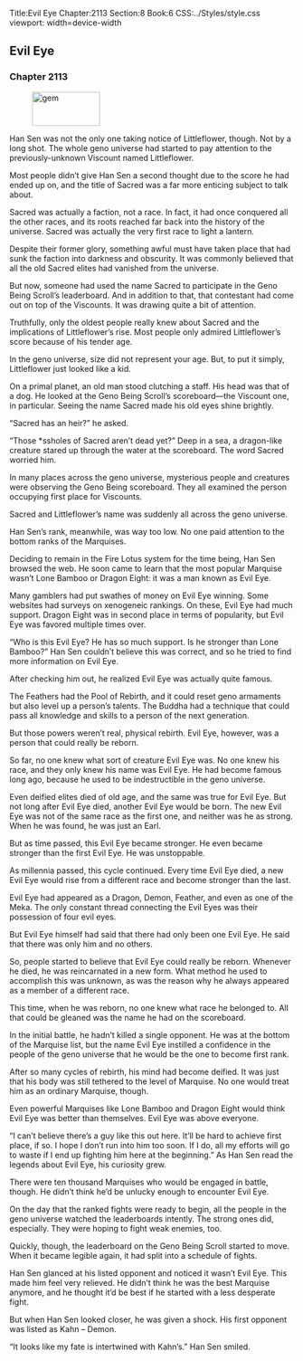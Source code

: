 Title:Evil Eye 
Chapter:2113 
Section:8 
Book:6 
CSS:../Styles/style.css 
viewport: width=device-width
  
## Evil Eye
### Chapter 2113
  
<figure>
	<img src="../Images/gem.gif" alt="gem" id="gem" width="120" height="60" />
</figure>
  

  
Han Sen was not the only one taking notice of Littleflower, though. Not by a long shot. The whole geno universe had started to pay attention to the previously-unknown Viscount named Littleflower.

Most people didn’t give Han Sen a second thought due to the score he had ended up on, and the title of Sacred was a far more enticing subject to talk about.

Sacred was actually a faction, not a race. In fact, it had once conquered all the other races, and its roots reached far back into the history of the universe. Sacred was actually the very first race to light a lantern.

Despite their former glory, something awful must have taken place that had sunk the faction into darkness and obscurity. It was commonly believed that all the old Sacred elites had vanished from the universe.

But now, someone had used the name Sacred to participate in the Geno Being Scroll’s leaderboard. And in addition to that, that contestant had come out on top of the Viscounts. It was drawing quite a bit of attention.

Truthfully, only the oldest people really knew about Sacred and the implications of Littleflower’s rise. Most people only admired Littleflower’s score because of his tender age.

In the geno universe, size did not represent your age. But, to put it simply, Littleflower just looked like a kid.

On a primal planet, an old man stood clutching a staff. His head was that of a dog. He looked at the Geno Being Scroll’s scoreboard—the Viscount one, in particular. Seeing the name Sacred made his old eyes shine brightly.

“Sacred has an heir?” he asked.

“Those *ssholes of Sacred aren’t dead yet?” Deep in a sea, a dragon-like creature stared up through the water at the scoreboard. The word Sacred worried him.

In many places across the geno universe, mysterious people and creatures were observing the Geno Being scoreboard. They all examined the person occupying first place for Viscounts.

Sacred and Littleflower’s name was suddenly all across the geno universe.

Han Sen’s rank, meanwhile, was way too low. No one paid attention to the bottom ranks of the Marquises.

Deciding to remain in the Fire Lotus system for the time being, Han Sen browsed the web. He soon came to learn that the most popular Marquise wasn’t Lone Bamboo or Dragon Eight: it was a man known as Evil Eye.

Many gamblers had put swathes of money on Evil Eye winning. Some websites had surveys on xenogeneic rankings. On these, Evil Eye had much support. Dragon Eight was in second place in terms of popularity, but Evil Eye was favored multiple times over.

“Who is this Evil Eye? He has so much support. Is he stronger than Lone Bamboo?” Han Sen couldn’t believe this was correct, and so he tried to find more information on Evil Eye.

After checking him out, he realized Evil Eye was actually quite famous.

The Feathers had the Pool of Rebirth, and it could reset geno armaments but also level up a person’s talents. The Buddha had a technique that could pass all knowledge and skills to a person of the next generation.

But those powers weren’t real, physical rebirth. Evil Eye, however, was a person that could really be reborn.

So far, no one knew what sort of creature Evil Eye was. No one knew his race, and they only knew his name was Evil Eye. He had become famous long ago, because he used to be indestructible in the geno universe.

Even deified elites died of old age, and the same was true for Evil Eye. But not long after Evil Eye died, another Evil Eye would be born. The new Evil Eye was not of the same race as the first one, and neither was he as strong. When he was found, he was just an Earl.

But as time passed, this Evil Eye became stronger. He even became stronger than the first Evil Eye. He was unstoppable.

As millennia passed, this cycle continued. Every time Evil Eye died, a new Evil Eye would rise from a different race and become stronger than the last.

Evil Eye had appeared as a Dragon, Demon, Feather, and even as one of the Meka. The only constant thread connecting the Evil Eyes was their possession of four evil eyes.

But Evil Eye himself had said that there had only been one Evil Eye. He said that there was only him and no others.

So, people started to believe that Evil Eye could really be reborn. Whenever he died, he was reincarnated in a new form. What method he used to accomplish this was unknown, as was the reason why he always appeared as a member of a different race.

This time, when he was reborn, no one knew what race he belonged to. All that could be gleaned was the name he had on the scoreboard.

In the initial battle, he hadn’t killed a single opponent. He was at the bottom of the Marquise list, but the name Evil Eye instilled a confidence in the people of the geno universe that he would be the one to become first rank.

After so many cycles of rebirth, his mind had become deified. It was just that his body was still tethered to the level of Marquise. No one would treat him as an ordinary Marquise, though.

Even powerful Marquises like Lone Bamboo and Dragon Eight would think Evil Eye was better than themselves. Evil Eye was above everyone.

“I can’t believe there’s a guy like this out here. It’ll be hard to achieve first place, if so. I hope I don’t run into him too soon. If I do, all my efforts will go to waste if I end up fighting him here at the beginning.” As Han Sen read the legends about Evil Eye, his curiosity grew.

There were ten thousand Marquises who would be engaged in battle, though. He didn’t think he’d be unlucky enough to encounter Evil Eye.

On the day that the ranked fights were ready to begin, all the people in the geno universe watched the leaderboards intently. The strong ones did, especially. They were hoping to fight weak enemies, too.

Quickly, though, the leaderboard on the Geno Being Scroll started to move. When it became legible again, it had split into a schedule of fights.

Han Sen glanced at his listed opponent and noticed it wasn’t Evil Eye. This made him feel very relieved. He didn’t think he was the best Marquise anymore, and he thought it’d be best if he started with a less desperate fight.

But when Han Sen looked closer, he was given a shock. His first opponent was listed as Kahn – Demon.

“It looks like my fate is intertwined with Kahn’s.” Han Sen smiled.